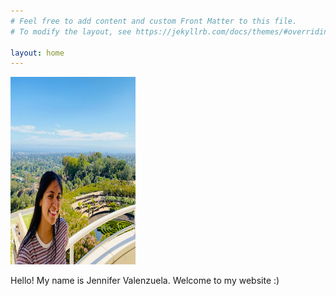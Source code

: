 ```yaml
---
# Feel free to add content and custom Front Matter to this file.
# To modify the layout, see https://jekyllrb.com/docs/themes/#overriding-theme-defaults

layout: home
---
```

<img src="profilepicture.jpg" alt="profile picture" style="width:200px;height:300px;">

Hello! My name is Jennifer Valenzuela. Welcome to my website :)
